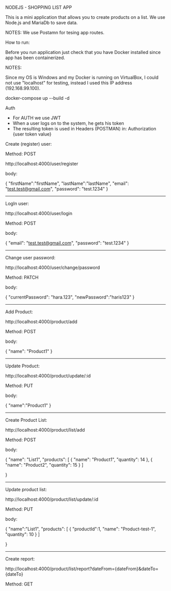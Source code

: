 NODEJS - SHOPPING LIST APP

This is a mini application that allows you to create products on a list.
We use Node.js and MariaDb to save data.

NOTES: We use Postamn for tesing app routes.

How to run:

Before you run application just check that you have Docker installed since app has been containerized.

NOTES:

Since my OS is Windows and my Docker is running on VirtualBox, I could not use "localhost" for testing, instead I used this IP address (192.168.99.100).

docker-compose up --build -d

Auth
- For AUTH we use JWT
- When a user logs on to the system, he gets his token
- The resulting token is used in  Headers (POSTMAN) in: Authorization {user token value}

Create (register) user:

Method: POST

http://localhost:4000/user/register

body:

{
	"firstName":"firstName",
	"lastName":"lastName",
	"email": "test.test@gmail.com",
	"password": "test.1234"
}

-----------------------------------------------------------------------------------------------------------------------

LogIn user:

http://localhost:4000/user/login

Method: POST

body:

{
	"email": "test.test@gmail.com",
	"password": "test.1234"
}

-----------------------------------------------------------------------------------------------------------------------

Change user password:

http://localhost:4000/user/change/password

Method: PATCH

body:

{
	"currentPassword": "hara.123",
	"newPassword":"haris123"
}

-----------------------------------------------------------------------------------------------------------------------

Add Product:

http://localhost:4000/product/add

Method: POST

body:

{
	"name": "Product1"
}

-----------------------------------------------------------------------------------------------------------------------

Update Product:

http://localhost:4000/product/update/:id

Method: PUT

body:

{
	"name":"Product1"
}

-----------------------------------------------------------------------------------------------------------------------

Create Product List:

http://localhost:4000/product/list/add

Method: POST

body:

{
	"name": "List1",
	"products": [
		{
			"name": "Product1",
			"quantity": 14
		},
		{
			"name": "Product2",
			"quantity": 15
		}
	]
	
}

-----------------------------------------------------------------------------------------------------------------------

Update product list:

http://localhost:4000/product/list/update/:id

Method: PUT

body:

{
	"name":"List1",
	"products": [
		{
			"productId":1,
			"name": "Product-test-1",
			"quantity": 10
		}
	]
	
}

-----------------------------------------------------------------------------------------------------------------------

Create report:

http://localhost:4000/product/list/report?dateFrom={dateFrom}&dateTo={dateTo}

Method: GET

